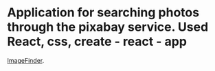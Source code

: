 # Application for searching photos through the pixabay service. Used React, css, create - react - app

[ImageFinder](https://google-barma.github.io/react-hw-04-image-finder/).

